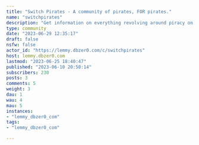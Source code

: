 ```yaml
---
title: "Switch Pirates - A community of pirates, FOR pirates." 
name: "switchpirates"
description: "Get information on everything revolving around piracy on the Nintendo Switch from apps, games, development, and support. That being said, if you enjoy a game and you have sufficient money consider supporting the developers by buying it :-) No one, anything posted here, or any content is endorsed, sponsored, or posted by, for, or on Nintendo's behalf. This community and its content are entirely separate.Make sure to read the rules.- [Rules](https://archive.is/rcJ6x)- [FAQ](https://archive.is/20211003172049/https://old.reddit.com/r/SwitchPirates/wiki/faq)- [Wiki](https://archive.is/z9ukN)- [Guide](https://rentry.org/switchhackingiseasy)"
type: community
date: "2023-06-29 12:35:17"
draft: false
nsfw: false
actor_id: "https://lemmy.dbzer0.com/c/switchpirates"
host: lemmy.dbzer0.com
lastmod: "2023-06-25 18:40:47"
published: "2023-06-10 20:50:14"
subscribers: 230
posts: 3
comments: 5
weight: 3
dau: 1
wau: 4
mau: 5
instances:
- "lemmy_dbzer0_com"
tags: 
- "lemmy_dbzer0_com"

---
```

